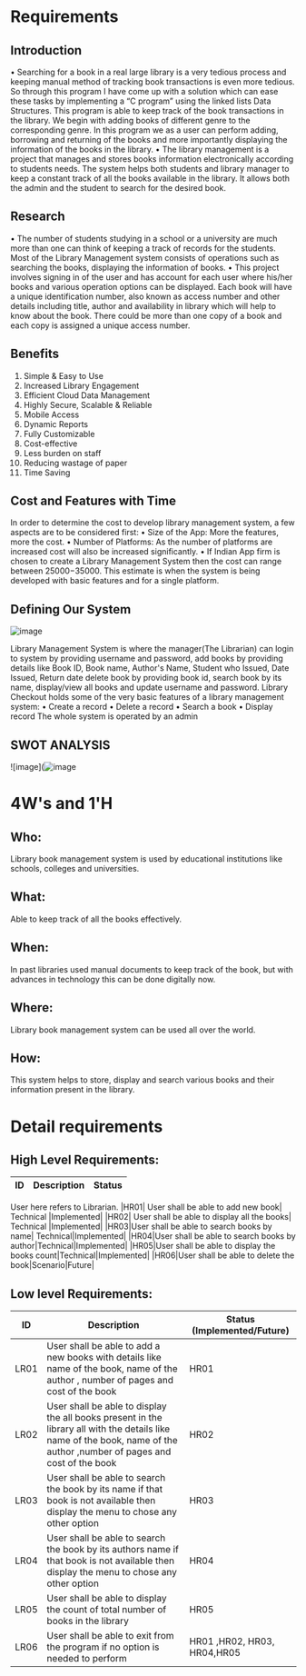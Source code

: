 # Requirements
## Introduction
•	Searching for a book in a real large library is a very tedious process and keeping manual method of tracking book transactions is even more tedious. So through this program I have come up with a solution which can ease these tasks by implementing a “C program” using the linked lists Data Structures. This program is able to keep track of the book transactions in the library. We begin with adding books of different genre to the corresponding genre. In this program we as a user can perform adding, borrowing and returning of the books and more importantly displaying the information of the books in the library. 
•	The library management is a project that manages and stores books information electronically according to students needs. The system helps both students and library manager to keep a constant track of all the books available in the library. It allows both the admin and the student to search for the desired book.

## Research
•	The number of students studying in a school or a university are much more than one can think of keeping a track of records for the students. Most of the Library Management system consists of operations such as searching the books, displaying the information of books. 
•	This project involves signing in of the user and has account for each user where his/her books and various operation options can be displayed. Each book will have a unique identification number, also known as access number and other details including title, author and availability in library which will help to know about the book. There could be more than one copy of a book and each copy is assigned a unique access number.

## Benefits
1.	Simple & Easy to Use
2.	Increased Library Engagement
3.	Efficient Cloud Data Management
4.	Highly Secure, Scalable & Reliable
5.	Mobile Access
6.	Dynamic Reports
7.	Fully Customizable
8.	Cost-effective
9.	Less burden on staff
10.	Reducing wastage of paper
11.	Time Saving

## Cost and Features with Time
In order to determine the cost to develop library management system, a few aspects are to be considered first:
•	Size of the App: More the features, more the cost.
•	Number of Platforms: As the number of platforms are increased cost will also be increased significantly.
•	If Indian App firm is chosen to create a Library Management System then the cost can range between $25000-$35000. This estimate is when the system is being developed with basic features and for a single platform.


## Defining Our System
![image](https://user-images.githubusercontent.com/69230664/124621732-2578c880-de98-11eb-8675-4997540f9b34.png)

Library Management System is where the manager(The Librarian) can login to system by providing username and password, add books by providing details like Book ID, Book name, Author's Name, Student who Issued, Date Issued, Return date delete book by providing book id, search book by its name, display/view all books and update username and password.
Library Checkout holds some of the very basic features of a library management system:
•	Create a record
•	Delete a record
•	Search a book
•	Display record
The whole system is operated by an admin



## SWOT ANALYSIS
![image](![image](https://user-images.githubusercontent.com/69230664/124623778-e6e40d80-de99-11eb-954b-ac847b687b53.png)



# 4W&#39;s and 1&#39;H

## Who:
Library book management system is used by educational institutions like schools, colleges and universities.

## What:
Able to keep track of all the books effectively.

## When:
In past libraries used manual documents to keep track of the book, but with advances in technology this can be done digitally now.

## Where:
Library book management system can be used all over the world.

## How:
This system helps to store, display and search various books and their information present in the library.

# Detail requirements
## High Level Requirements: 
| ID | Description | Status | 
| ----- | ----- | --------- |
 User here refers to Librarian.
|HR01| User shall be able to add new book|	Technical |Implemented|
|HR02| User shall be able to display all the books|	Technical |Implemented|
|HR03|User shall be able to search books by name|	Technical|Implemented|
|HR04|User shall be able to search books by author|Technical|Implemented|
|HR05|User shall be able to display the books count|Technical|Implemented|
|HR06|User shall be able to delete the book|Scenario|Future|

##  Low level Requirements:
 
| ID | Description | Status (Implemented/Future) |
| ------ | --------- | ----- |
|LR01| User shall be able to add a new books with details like name of the book, name of the author , number of pages and cost of the book |HR01| Implemented|
|LR02| User shall be able to display the all books present in the library all with the details like name of the book, name of the author ,number of pages and cost of the book |HR02|Implemented|
|LR03| User shall be able to search the book by its name if that book is not available then display the menu to chose any other option |HR03 |Implemented|
|LR04 |User shall be able to search the book by its authors name if that book is not available then display the menu to chose any other option |HR04 |Implemented|
|LR05| User shall be able to display the count of total number of books in the library |HR05| Implemented|
|LR06|User shall be able to exit from the program if no option is needed to perform |HR01 ,HR02, HR03, HR04,HR05| Implemented|


